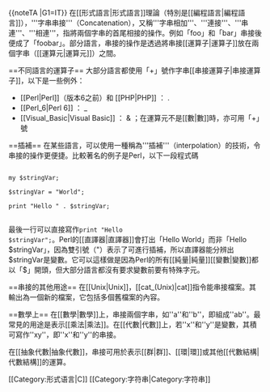 {{noteTA
|G1=IT}}
在[[形式語言|形式語言]]理論（特別是[[編程語言|編程語言]]），'''字串串接'''（Concatenation），又稱'''字串相加'''、'''連接'''、'''串連'''、'''相連'''，指將兩個字串的首尾相接的操作。例如「foo」和「bar」串接後便成了「foobar」。部分語言，串接的操作是透過將串接[[運算子|運算子]]放在兩個字串（[[運算元|運算元]]）之間。

==不同語言的運算子==
大部分語言都使用「+」號作字串[[串接運算子|串接運算子]]，以下是一些例外：

* [[Perl|Perl]]（版本6之前）和 [[PHP|PHP]] ： .
* [[Perl_6|Perl 6]] ： _
* [[Visual_Basic|Visual Basic]] ： & ；在運算元不是[[數|數]]時，亦可用「+」號

==插補==
在某些語言，可以使用一種稱為'''插補'''（interpolation）的技術，令串接的操作更便捷。比較著名的例子是Perl，以下一段程式碼

<code>
my $stringVar;<br>
$stringVar = "World";<br>
print "Hello " . $stringVar;<br>
</code>

最後一行可以直接寫作<code>print "Hello $stringVar";</code>。Perl的[[直譯器|直譯器]]會打出「Hello World」而非「Hello $stringVar」，因為雙引號（"）表示了可進行插補，所以直譯器能分辨出$stringVar是變數。它可以這樣做是因為Perl的所有[[純量|純量]][[變數|變數]]都以「$」開頭，但大部分語言都沒有要求變數前要有特殊字元。

==串接的其他用途==
在[[Unix|Unix]]，[[cat_(Unix)|cat]]指令能串接檔案。其輸出為一個新的檔案，它包括多個舊檔案的內容。

==數學上==
在[[數學|數學]]上，串接兩個字串，如''a''和''b''，即組成''ab''。最常見的用途是表示[[乘法|乘法]]。在[[代數|代數]]上，若''x''和''y''是變數，其積可寫作''xy''，即''x''和''y''的串接。

在[[抽象代數|抽象代數]]，串接可用於表示[[群|群]]、[[環|環]]或其他[[代數結構|代數結構]]的運算。

[[Category:形式语言|C]]
[[Category:字符串|Category:字符串]]